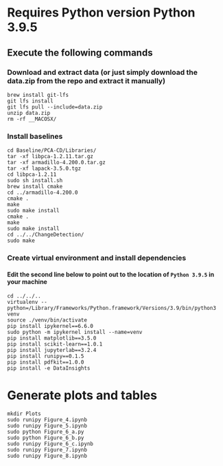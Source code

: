 # Requires Python version Python 3.9.5
## Execute the following commands

### Download and extract data (or just simply download the data.zip from the repo and extract it manually)
```
brew install git-lfs
git lfs install
git lfs pull --include=data.zip
unzip data.zip
rm -rf __MACOSX/
```

### Install baselines
```
cd Baseline/PCA-CD/Libraries/
tar -xf libpca-1.2.11.tar.gz
tar -xf armadillo-4.200.0.tar.gz 
tar -xf lapack-3.5.0.tgz
cd libpca-1.2.11
sudo sh install.sh
brew install cmake
cd ../armadillo-4.200.0
cmake .
make
sudo make install
cmake .
make
sudo make install
cd ../../ChangeDetection/
sudo make
```

### Create virtual environment and install dependencies
#### Edit the second line below to point out to the location of `Python 3.9.5` in your machine
```
cd ../../..
virtualenv --python=/Library/Frameworks/Python.framework/Versions/3.9/bin/python3 venv
source ./venv/bin/activate
pip install ipykernel==6.6.0
sudo python -m ipykernel install --name=venv
pip install matplotlib==3.5.0
pip install scikit-learn==1.0.1
pip install jupyterlab==3.2.4
pip install runipy==0.1.5
pip install pdfkit==1.0.0
pip install -e DataInsights
```

# Generate plots and tables

```
mkdir Plots
sudo runipy Figure_4.ipynb
sudo runipy Figure_5.ipynb
sudo python Figure_6_a.py
sudo python Figure_6_b.py
sudo runipy Figure_6_c.ipynb
sudo runipy Figure_7.ipynb
sudo runipy Figure_8.ipynb
```
